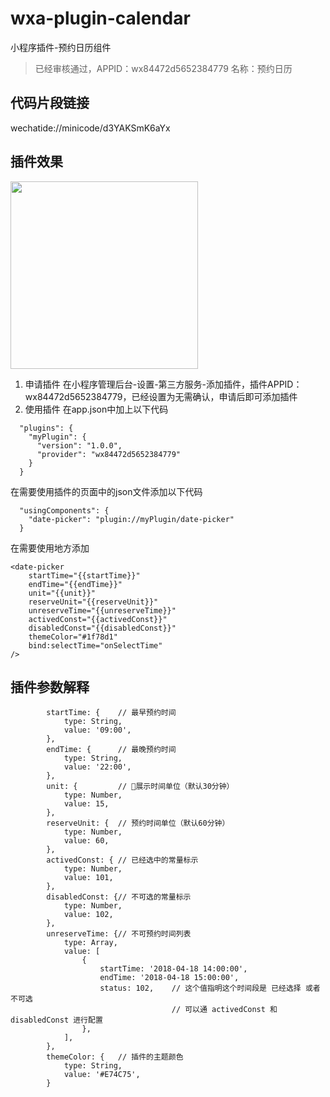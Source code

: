 # wxa-plugin-calendar
小程序插件-预约日历组件


> 已经审核通过，APPID：wx84472d5652384779 名称：预约日历

## 代码片段链接

wechatide://minicode/d3YAKSmK6aYx
## 插件效果

<img width="300" src="https://github.com/jasondu/wxa-plugin-calendar/blob/master/demo.gif"></img>

1. 申请插件
在小程序管理后台-设置-第三方服务-添加插件，插件APPID：wx84472d5652384779，已经设置为无需确认，申请后即可添加插件
2. 使用插件
在app.json中加上以下代码
```
  "plugins": {
    "myPlugin": {
      "version": "1.0.0",
      "provider": "wx84472d5652384779"
    }
  }
```
在需要使用插件的页面中的json文件添加以下代码
```
  "usingComponents": {
    "date-picker": "plugin://myPlugin/date-picker"
  }
```
在需要使用地方添加
```
<date-picker 
    startTime="{{startTime}}" 
    endTime="{{endTime}}"
    unit="{{unit}}"
    reserveUnit="{{reserveUnit}}"
    unreserveTime="{{unreserveTime}}"
    activedConst="{{activedConst}}"
    disabledConst="{{disabledConst}}"
    themeColor="#1f78d1"
    bind:selectTime="onSelectTime"
/>
```
## 插件参数解释

```
        startTime: {    // 最早预约时间
            type: String,
            value: '09:00',
        },
        endTime: {      // 最晚预约时间
            type: String,
            value: '22:00',
        },
        unit: {         // 展示时间单位（默认30分钟）
            type: Number,
            value: 15,
        },
        reserveUnit: {  // 预约时间单位（默认60分钟）
            type: Number,
            value: 60,
        },
        activedConst: { // 已经选中的常量标示
            type: Number,
            value: 101,
        },
        disabledConst: {// 不可选的常量标示
            type: Number,
            value: 102,
        },
        unreserveTime: {// 不可预约时间列表
            type: Array,
            value: [
                {
                    startTime: '2018-04-18 14:00:00',
                    endTime: '2018-04-18 15:00:00',
                    status: 102,    // 这个值指明这个时间段是 已经选择 或者 不可选     
                                    // 可以通 activedConst 和 disabledConst 进行配置
                },
            ],
        },
        themeColor: {   // 插件的主题颜色
            type: String,
            value: '#E74C75',
        }
```